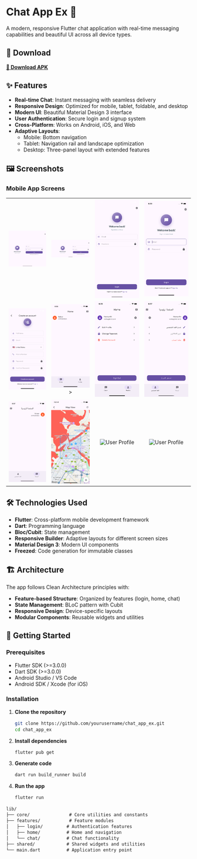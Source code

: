 # Chat App Ex 💬

A modern, responsive Flutter chat application with real-time messaging capabilities and beautiful UI across all device types.

## 📱 Download

**[📲 Download APK](apks/app-release.apk)**

## ✨ Features

- **Real-time Chat**: Instant messaging with seamless delivery
- **Responsive Design**: Optimized for mobile, tablet, foldable, and desktop
- **Modern UI**: Beautiful Material Design 3 interface
- **User Authentication**: Secure login and signup system
- **Cross-Platform**: Works on Android, iOS, and Web
- **Adaptive Layouts**:
  - Mobile: Bottom navigation
  - Tablet: Navigation rail and landscape optimization
  - Desktop: Three-panel layout with extended features

## 🖼️ Screenshots

### Mobile App Screens

<table>
  <tr>
    <td align="center">
      <img src="screenshots/flutter_01.png" width="180" alt="Login Screen"/>
      <br> 
    </td>
    <td align="center">
      <img src="screenshots/flutter_02.png" width="180" alt="Chat List"/>
      <br> 
    </td>
    <td align="center">
      <img src="screenshots/flutter_03.png" width="180" alt="Chat Screen"/>
      <br> 
    </td>
    <td align="center">
      <img src="screenshots/Simulator Screenshot - iPhone 16e - 2025-06-28 at 18.35.17.png" width="180" alt="Mobile Home"/>
      <br> 
    </td>
  </tr>
  <tr>
    <td align="center">
      <img src="screenshots/Simulator Screenshot - iPhone 16e - 2025-06-28 at 18.35.23.png" width="180" alt="User List"/>
      <br> 
    </td>
    <td align="center">
      <img src="screenshots/Simulator Screenshot - iPhone 16e - 2025-06-28 at 18.35.46.png" width="180" alt="Chat Interface"/>
      <br> >
    </td>
    <td align="center">
      <img src="screenshots/Simulator Screenshot - iPhone 16e - 2025-06-28 at 18.35.49.png" width="180" alt="Message Input"/>
      <br> 
    </td>
    <td align="center">
      <img src="screenshots/Simulator Screenshot - iPhone 16e - 2025-06-28 at 18.57.42.png" width="180" alt="Chat Features"/>
      <br> 
    </td>
  </tr>
  <tr>
    <td align="center">
      <img src="screenshots/Simulator Screenshot - iPhone 16e - 2025-06-28 at 18.57.46.png" width="180" alt="Message Details"/>
      <br> 
    </td>
    <td align="center">
      <img src="screenshots/Simulator Screenshot - iPhone 16e - 2025-06-28 at 19.01.52.png" width="180" alt="User Profile"/>
      <br> 
    </td>
    <td align="center">
      <img src="screenshots/Screenshot 2025-06-28 at 8.24.44 PM.png" width="180" alt="User Profile"/>
      <br> 
    </td>
<td align="center">
      <img src="screenshots/Screenshot 2025-06-28 at 8.24.53 PM.png" width="180" alt="User Profile"/>
      <br> 
    </td>
    
  </tr>
</table>

## 🛠️ Technologies Used

- **Flutter**: Cross-platform mobile development framework
- **Dart**: Programming language
- **Bloc/Cubit**: State management
- **Responsive Builder**: Adaptive layouts for different screen sizes
- **Material Design 3**: Modern UI components
- **Freezed**: Code generation for immutable classes

## 🏗️ Architecture

The app follows Clean Architecture principles with:

- **Feature-based Structure**: Organized by features (login, home, chat)
- **State Management**: BLoC pattern with Cubit
- **Responsive Design**: Device-specific layouts
- **Modular Components**: Reusable widgets and utilities

## 🚀 Getting Started

### Prerequisites

- Flutter SDK (>=3.0.0)
- Dart SDK (>=3.0.0)
- Android Studio / VS Code
- Android SDK / Xcode (for iOS)

### Installation

1. **Clone the repository**

   ```bash
   git clone https://github.com/yourusername/chat_app_ex.git
   cd chat_app_ex
   ```

2. **Install dependencies**

   ```bash
   flutter pub get
   ```

3. **Generate code**

   ```bash
   dart run build_runner build
   ```

4. **Run the app**
   ```bash
   flutter run
   ```

```
lib/
├── core/               # Core utilities and constants
├── features/           # Feature modules
│   ├── login/         # Authentication features
│   ├── home/          # Home and navigation
│   └── chat/          # Chat functionality
├── shared/            # Shared widgets and utilities
└── main.dart          # Application entry point
```
